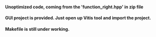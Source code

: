 #### Unoptimized code, coming from the 'function_right.hpp' in zip file
#### GUI project is provided. Just open up Vitis tool and import the project.
#### Makefile is still under working.
